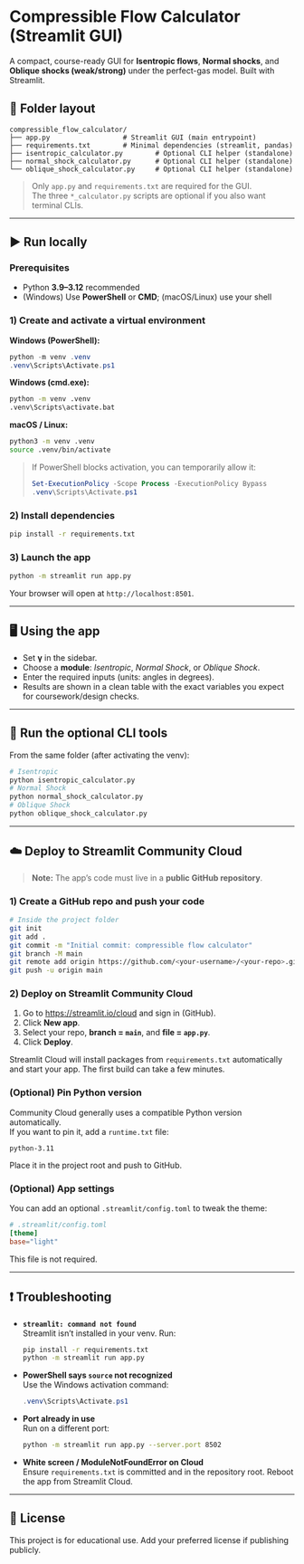 
# Compressible Flow Calculator (Streamlit GUI)

A compact, course-ready GUI for **Isentropic flows**, **Normal shocks**, and **Oblique shocks (weak/strong)** under the perfect-gas model. Built with Streamlit.

## 📁 Folder layout
```
compressible_flow_calculator/
├── app.py                  # Streamlit GUI (main entrypoint)
├── requirements.txt        # Minimal dependencies (streamlit, pandas)
├── isentropic_calculator.py        # Optional CLI helper (standalone)
├── normal_shock_calculator.py      # Optional CLI helper (standalone)
└── oblique_shock_calculator.py     # Optional CLI helper (standalone)
```

> Only `app.py` and `requirements.txt` are required for the GUI.  
> The three `*_calculator.py` scripts are optional if you also want terminal CLIs.

---

## ▶️ Run locally

### Prerequisites
- Python **3.9–3.12** recommended
- (Windows) Use **PowerShell** or **CMD**; (macOS/Linux) use your shell

### 1) Create and activate a virtual environment

**Windows (PowerShell):**
```powershell
python -m venv .venv
.venv\Scripts\Activate.ps1
```

**Windows (cmd.exe):**
```cmd
python -m venv .venv
.venv\Scripts\activate.bat
```

**macOS / Linux:**
```bash
python3 -m venv .venv
source .venv/bin/activate
```

> If PowerShell blocks activation, you can temporarily allow it:
> ```powershell
> Set-ExecutionPolicy -Scope Process -ExecutionPolicy Bypass
> .venv\Scripts\Activate.ps1
> ```

### 2) Install dependencies
```bash
pip install -r requirements.txt
```

### 3) Launch the app
```bash
python -m streamlit run app.py
```
Your browser will open at `http://localhost:8501`.

---

## 🖥️ Using the app
- Set **γ** in the sidebar.
- Choose a **module**: *Isentropic*, *Normal Shock*, or *Oblique Shock*.
- Enter the required inputs (units: angles in degrees).
- Results are shown in a clean table with the exact variables you expect for coursework/design checks.

---

## 🧪 Run the optional CLI tools
From the same folder (after activating the venv):
```bash
# Isentropic
python isentropic_calculator.py
# Normal Shock
python normal_shock_calculator.py
# Oblique Shock
python oblique_shock_calculator.py
```

---

## ☁️ Deploy to Streamlit Community Cloud

> **Note:** The app’s code must live in a **public GitHub repository**.

### 1) Create a GitHub repo and push your code
```bash
# Inside the project folder
git init
git add .
git commit -m "Initial commit: compressible flow calculator"
git branch -M main
git remote add origin https://github.com/<your-username>/<your-repo>.git
git push -u origin main
```

### 2) Deploy on Streamlit Community Cloud
1. Go to https://streamlit.io/cloud and sign in (GitHub).
2. Click **New app**.
3. Select your repo, **branch = `main`**, and **file = `app.py`**.
4. Click **Deploy**.

Streamlit Cloud will install packages from `requirements.txt` automatically and start your app.
The first build can take a few minutes.

### (Optional) Pin Python version
Community Cloud generally uses a compatible Python version automatically.  
If you want to pin it, add a `runtime.txt` file:
```
python-3.11
```

Place it in the project root and push to GitHub.

### (Optional) App settings
You can add an optional `.streamlit/config.toml` to tweak the theme:
```toml
# .streamlit/config.toml
[theme]
base="light"
```
This file is not required.

---

## ❗ Troubleshooting

- **`streamlit: command not found`**  
  Streamlit isn’t installed in your venv. Run:
  ```bash
  pip install -r requirements.txt
  python -m streamlit run app.py
  ```

- **PowerShell says `source` not recognized**  
  Use the Windows activation command:
  ```powershell
  .venv\Scripts\Activate.ps1
  ```

- **Port already in use**  
  Run on a different port:
  ```bash
  python -m streamlit run app.py --server.port 8502
  ```

- **White screen / ModuleNotFoundError on Cloud**  
  Ensure `requirements.txt` is committed and in the repository root.
  Reboot the app from Streamlit Cloud.

---

## 📜 License
This project is for educational use. Add your preferred license if publishing publicly.
